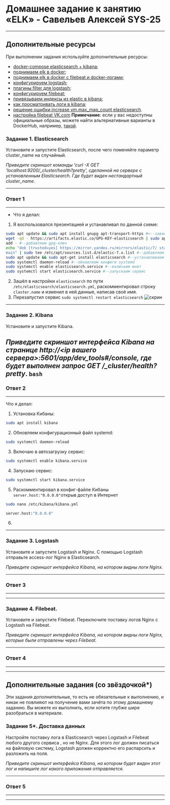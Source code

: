# Домашнее задание к занятию «ELK» - Савельев Алексей SYS-25
---
## Дополнительные ресурсы

При выполнении задания используйте дополнительные ресурсы:
- [docker-compose elasticsearch + kibana](11-03/docker-compose.yaml);
- [поднимаем elk в docker](https://www.elastic.co/guide/en/elasticsearch/reference/7.17/docker.html);
- [поднимаем elk в docker с filebeat и docker-логами](https://www.sarulabs.com/post/5/2019-08-12/sending-docker-logs-to-elasticsearch-and-kibana-with-filebeat.html);
- [конфигурируем logstash](https://www.elastic.co/guide/en/logstash/7.17/configuration.html);
- [плагины filter для logstash](https://www.elastic.co/guide/en/logstash/current/filter-plugins.html);
- [конфигурируем filebeat](https://www.elastic.co/guide/en/beats/libbeat/5.3/config-file-format.html);
- [привязываем индексы из elastic в kibana](https://www.elastic.co/guide/en/kibana/7.17/index-patterns.html);
- [как просматривать логи в kibana](https://www.elastic.co/guide/en/kibana/current/discover.html);
- [решение ошибки increase vm.max_map_count elasticsearch](https://stackoverflow.com/questions/42889241/how-to-increase-vm-max-map-count).
- [настройка filebeat VK.com](https://cloud.vk.com/docs/additionals/cases/cases-logs/case-logging#ustanovka_filebeat)
**Примечание**: если у вас недоступны официальные образы, можете найти альтернативные варианты в DockerHub, например, [такой](https://hub.docker.com/layers/bitnami/elasticsearch/7.17.13/images/sha256-8084adf6fa1cf24368337d7f62292081db721f4f05dcb01561a7c7e66806cc41?context=explore).

### Задание 1. Elasticsearch 

Установите и запустите Elasticsearch, после чего поменяйте параметр cluster_name на случайный. 

*Приведите скриншот команды 'curl -X GET 'localhost:9200/_cluster/health?pretty', сделанной на сервере с установленным Elasticsearch. Где будет виден нестандартный cluster_name*.

---
### Ответ 1
---
- Что я делал:
1. Я воспользовался презентацией и устанавливал по данной схеме:
```bash
sudo apt update && sudo apt install gnupg apt-transport-https #<--зависимости
wget -qO - https://artifacts.elastic.co/GPG-KEY-elasticsearch | sudo apt-key
add - #--добавляем gpg-ключ
echo "deb [trusted=yes] https://mirror.yandex.ru/mirrors/elastic/7/ stable
main" | sudo tee /etc/apt/sources.list.d/elastic-7.x.list #--добавляем репозиторий в apt
sudo apt update && sudo apt-get install elasticsearch #--устанавливаем elastic
sudo systemctl daemon-reload #--обновляем конфиги systemd
sudo systemctl enable elasticsearch.service #--включаем юнит
sudo systemctl start elasticsearch.service #--запускаем сервис
```
2. Зашёл в настройки `elasticsearch` по пути `/etc/elasticsearch/elasticsearch.yml`, раскомментировал строку `claster.name` и изменил в ней данные, написав своё имя.
3. Перезапустил сервис `sudo systemctl restart elasticsearch`
![скрин]()
---
### Задание 2. Kibana

Установите и запустите Kibana.

*Приведите скриншот интерфейса Kibana на странице http://<ip вашего сервера>:5601/app/dev_tools#/console, где будет выполнен запрос GET /_cluster/health?pretty*.
```bash```
---
### Ответ 2
---
Что я делал:
1. Установка Кибаны:
```bash 
sudo apt install kibana
```
2. Обновляем конфигурационный файл systemd:
```bash
sudo systemctl daemon-reload
```
3. Включаю в автозагрузку сервис:
```bash
sudo systemctl enable kibana.service
```
4. Запускаю сервис:
```bash
sudo systemctl start kibana.service
```
5. Раскомментировал в конфиг-файле Кибаны `server.host:"0.0.0.0"`открыв доступ в Интернет
```bash
sudo nano /etc/kibana/kibana.yml
```
```bash
server.host:"0.0.0.0"
```
6. 
---
### Задание 3. Logstash

Установите и запустите Logstash и Nginx. С помощью Logstash отправьте access-лог Nginx в Elasticsearch. 

*Приведите скриншот интерфейса Kibana, на котором видны логи Nginx.*

---
### Ответ 3
---




---
### Задание 4. Filebeat. 

Установите и запустите Filebeat. Переключите поставку логов Nginx с Logstash на Filebeat. 

*Приведите скриншот интерфейса Kibana, на котором видны логи Nginx, которые были отправлены через Filebeat.*

---
### Ответ 4
---



---
## Дополнительные задания (со звёздочкой*)
Эти задания дополнительные, то есть не обязательные к выполнению, и никак не повлияют на получение вами зачёта по этому домашнему заданию. Вы можете их выполнить, если хотите глубже шире разобраться в материале.

### Задание 5*. Доставка данных 

Настройте поставку лога в Elasticsearch через Logstash и Filebeat любого другого сервиса , но не Nginx. 
Для этого лог должен писаться на файловую систему, Logstash должен корректно его распарсить и разложить на поля. 

*Приведите скриншот интерфейса Kibana, на котором будет виден этот лог и напишите лог какого приложения отправляется.*

---
### Ответ 5
---



---